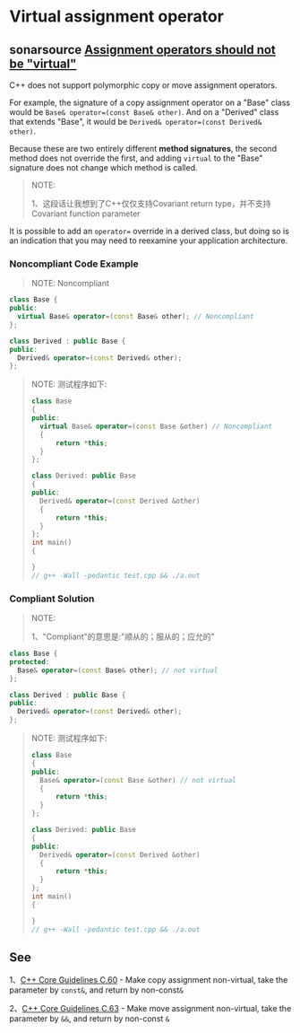 # Virtual assignment operator



## sonarsource [Assignment operators should not be "virtual"](https://rules.sonarsource.com/cpp/RSPEC-3657)

C++ does not support polymorphic copy or move assignment operators. 

For example, the signature of a copy assignment operator on a "Base" class would be `Base& operator=(const Base& other)`. And on a "Derived" class that extends "Base", it would be `Derived& operator=(const Derived& other)`.

Because these are two entirely different **method signatures**, the second method does not override the first, and adding `virtual` to the "Base" signature does not change which method is called.

> NOTE: 
>
> 1、这段话让我想到了C++仅仅支持Covariant return type，并不支持 Covariant function parameter

It is possible to add an `operator=` override in a derived class, but doing so is an indication that you may need to reexamine your application architecture.

### Noncompliant Code Example

> NOTE: Noncompliant 

```C++
class Base {
public:
  virtual Base& operator=(const Base& other); // Noncompliant
};

class Derived : public Base {
public:
  Derived& operator=(const Derived& other);
};

```

> NOTE: 测试程序如下:
>
> ```C++
> class Base
> {
> public:
> 	virtual Base& operator=(const Base &other) // Noncompliant
> 	{
> 		return *this;
> 	}
> };
> 
> class Derived: public Base
> {
> public:
> 	Derived& operator=(const Derived &other)
> 	{
> 		return *this;
> 	}
> };
> int main()
> {
> 
> }
> // g++ -Wall -pedantic test.cpp && ./a.out
> 
> ```
>
> 

### Compliant Solution

> NOTE: 
>
> 1、"Compliant"的意思是:"顺从的；服从的；应允的"

```C++
class Base {
protected:
  Base& operator=(const Base& other); // not virtual
};

class Derived : public Base {
public:
  Derived& operator=(const Derived& other);
};
```

> NOTE: 测试程序如下:
>
> ```C++
> class Base
> {
> public:
> 	Base& operator=(const Base &other) // not virtual
> 	{
> 		return *this;
> 	}
> };
> 
> class Derived: public Base
> {
> public:
> 	Derived& operator=(const Derived &other)
> 	{
> 		return *this;
> 	}
> };
> int main()
> {
> 
> }
> // g++ -Wall -pedantic test.cpp && ./a.out
> 
> ```
>
> 

## See

1、[C++ Core Guidelines C.60](https://github.com/isocpp/CppCoreGuidelines/blob/036324/CppCoreGuidelines.md#c60-make-copy-assignment-non-virtual-take-the-parameter-by-const-and-return-by-non-const) - Make copy assignment non-virtual, take the parameter by `const&`, and return by non-const`&`

2、[C++ Core Guidelines C.63](https://github.com/isocpp/CppCoreGuidelines/blob/036324/CppCoreGuidelines.md#c63-make-move-assignment-non-virtual-take-the-parameter-by--and-return-by-non-const-) - Make move assignment non-virtual, take the parameter by `&&`, and return by non-const `&`